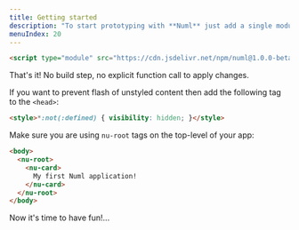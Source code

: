 ```yaml
---
title: Getting started
description: "To start prototyping with **Numl** just add a single module to the page:"
menuIndex: 20
---
```


```html
<script type="module" src="https://cdn.jsdelivr.net/npm/numl@1.0.0-beta.15/dist/index.js"></script>
```

That's it! No build step, no explicit function call to apply changes.

If you want to prevent flash of unstyled content then add the following tag to the `<head>`:

```html
<style>*:not(:defined) { visibility: hidden; }</style>
```

Make sure you are using `nu-root` tags on the top-level of your app:

```html
<body>
  <nu-root>
    <nu-card>
      My first Numl application!
    </nu-card>
  </nu-root>
</body>
```

Now it's time to have fun!...
